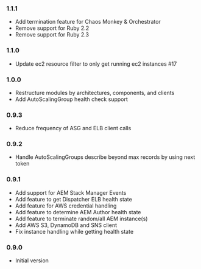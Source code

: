 ### 1.1.1
* Add termination feature for Chaos Monkey & Orchestrator
* Remove support for Ruby 2.2
* Remove support for Ruby 2.3

### 1.1.0
* Update ec2 resource filter to only get running ec2 instances #17

### 1.0.0
* Restructure modules by architectures, components, and clients
* Add AutoScalingGroup health check support

### 0.9.3
* Reduce frequency of ASG and ELB client calls

### 0.9.2
* Handle AutoScalingGroups describe beyond max records by using next token

### 0.9.1
* Add support for AEM Stack Manager Events
* Add feature to get Dispatcher ELB health state
* Add feature for AWS credential handling
* Add feature to determine AEM Author health state
* Add feature to terminate random/all AEM instance(s)
* Add AWS S3, DynamoDB and SNS client
* Fix instance handling while getting health state

### 0.9.0
* Initial version
